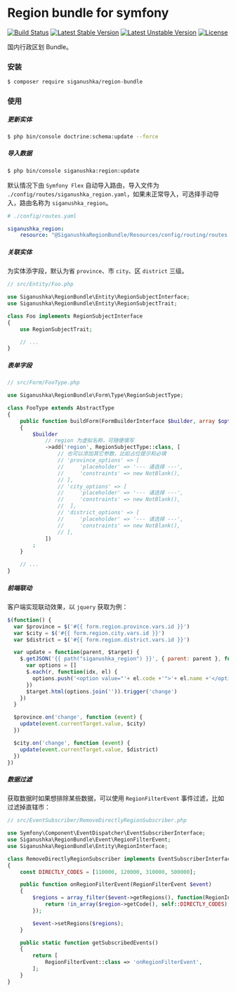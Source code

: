# Region bundle for symfony

[![Build Status](https://travis-ci.org/siganushka/region-bundle.svg?branch=master)](https://travis-ci.org/siganushka/region-bundle)
[![Latest Stable Version](https://poser.pugx.org/siganushka/region-bundle/v/stable)](https://packagist.org/packages/siganushka/region-bundle)
[![Latest Unstable Version](https://poser.pugx.org/siganushka/region-bundle/v/unstable)](https://packagist.org/packages/siganushka/region-bundle)
[![License](https://poser.pugx.org/siganushka/region-bundle/license)](https://packagist.org/packages/siganushka/region-bundle)

国内行政区划 Bundle。

### 安装

```bash
$ composer require siganushka/region-bundle
```

### 使用

##### 更新实体

```bash
$ php bin/console doctrine:schema:update --force
```

##### 导入数据

```bash
$ php bin/console siganushka:region:update
```

默认情况下由 `Symfony Flex` 自动导入路由，导入文件为 `./config/routes/siganushka_region.yaml`，如果未正常导入，可选择手动导入，路由名称为 `siganushka_region`。

```yaml
# ./config/routes.yaml

siganushka_region:
    resource: "@SiganushkaRegionBundle/Resources/config/routing/routes.xml"
```

##### 关联实体

为实体添字段，默认为省 `province`、市 `city`、区 `district` 三级。

```php
// src/Entity/Foo.php

use Siganushka\RegionBundle\Entity\RegionSubjectInterface;
use Siganushka\RegionBundle\Entity\RegionSubjectTrait;

class Foo implements RegionSubjectInterface
{
    use RegionSubjectTrait;

    // ...
}
```

##### 表单字段

```php
// src/Form/FooType.php

use Siganushka\RegionBundle\Form\Type\RegionSubjectType;

class FooType extends AbstractType
{
    public function buildForm(FormBuilderInterface $builder, array $options)
    {
        $builder
            // region 为虚拟名称，可随便填写
            ->add('region', RegionSubjectType::class, [
                // 也可以添加其它参数，比如占位提示和必填
                // 'province_options' => [
                //     'placeholder' => '--- 请选择 ---',
                //     'constraints' => new NotBlank(),
                // ],
                // 'city_options' => [
                //     'placeholder' => '--- 请选择 ---',
                //     'constraints' => new NotBlank(),
                //  ],
                // 'district_options' => [
                //     'placeholder' => '--- 请选择 ---',
                //     'constraints' => new NotBlank(),
                // ],
            ])
        ;
    }

    // ...
}
```

##### 前端联动

客户端实现联动效果，以 `jquery` 获取为例：

```javascript
$(function() {
  var $province = $('#{{ form.region.province.vars.id }}')
  var $city = $('#{{ form.region.city.vars.id }}')
  var $district = $('#{{ form.region.district.vars.id }}')

  var update = function(parent, $target) {
    $.getJSON('{{ path("siganushka_region") }}', { parent: parent }, function(r) {
      var options = []
      $.each(r, function(idx, el) {
        options.push('<option value="'+ el.code +'">'+ el.name +'</option>')
      })
      $target.html(options.join('')).trigger('change')
    })
  }

  $province.on('change', function (event) {
    update(event.currentTarget.value, $city)
  })

  $city.on('change', function (event) {
    update(event.currentTarget.value, $district)
  })
})
```

##### 数据过滤

获取数据时如果想排除某些数据，可以使用 `RegionFilterEvent` 事件过滤，比如过滤掉直辖市：

```php
// src/EventSubscriber/RemoveDirectlyRegionSubscriber.php

use Symfony\Component\EventDispatcher\EventSubscriberInterface;
use Siganushka\RegionBundle\Event\RegionFilterEvent;
use Siganushka\RegionBundle\Entity\RegionInterface;

class RemoveDirectlyRegionSubscriber implements EventSubscriberInterface
{
    const DIRECTLY_CODES = [110000, 120000, 310000, 500000];

    public function onRegionFilterEvent(RegionFilterEvent $event)
    {
        $regions = array_filter($event->getRegions(), function(RegionInterface $region) {
            return !in_array($region->getCode(), self::DIRECTLY_CODES);
        });

        $event->setRegions($regions);
    }

    public static function getSubscribedEvents()
    {
        return [
            RegionFilterEvent::class => 'onRegionFilterEvent',
        ];
    }
}
```
